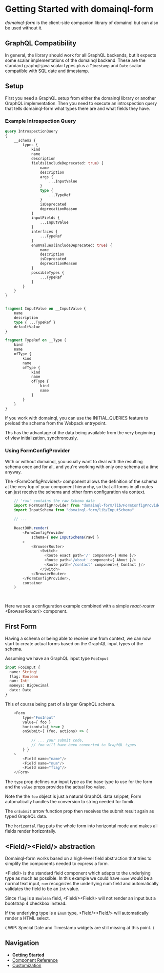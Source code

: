 # Getting Started with domainql-form

*domainql-form* is the client-side companion library of domainql but can also
be used without it.

## GraphQL Compatibility

In general, the library should work for all GraphQL backends, but it expects some 
scalar implementations of the domainql backend. These are the standard graphql-java
scalar types plus a `Timestamp` and `Date` scalar compatible with SQL date and 
timestamp.

## Setup

First you need a GraphQL setup from either the domainql library or another GraphQL implementation. Then you need to 
execute an introspection query that tells domainql-form what types there are and what fields they have. 

### Example Introspection Query
```graphql
query IntrospectionQuery
{
    __schema {
        types {
            kind
            name
            description
            fields(includeDeprecated: true) {
                name
                description
                args {
                    ...InputValue
                }
                type {
                    ...TypeRef
                }
                isDeprecated
                deprecationReason
            }
            inputFields {
                ...InputValue
            }
            interfaces {
                ...TypeRef
            }
            enumValues(includeDeprecated: true) {
                name
                description
                isDeprecated
                deprecationReason
            }
            possibleTypes {
                ...TypeRef
            }
        }
    }
}


fragment InputValue on __InputValue {
    name
    description
    type { ...TypeRef }
    defaultValue
}

fragment TypeRef on __Type {
    kind
    name
    ofType {
        kind
        name
        ofType {
            kind
            name
            ofType {
                kind
                name
            }
        }
    }
}

```

If you work with domainql, you can use the INITIAL_QUERIES feature to
preload the schema from the Webpack entrypoint.

Ths has the advantage of the data being available from the very beginning of
view initialization, synchronously.

### Using FormConfigProvider
 
With or without domainql, you usually want to deal with the resulting schema 
once and for all, and you're working with only one schema at a time anyway.

The &lt;FormConfigProvider/&gt; component allows the definition of the schema at the
very top of your component hierarchy, so that all forms in all routes can just receive the schema
and other form configuration via context.

```js
    // 'raw' contains the raw Schema data
    import FormConfigProvider from "domainql-form/lib/FormConfigProvider"
    import InputSchema from "domainql-form/lib/InputSchema"
    
    // ...
    
    ReactDOM.render(
        <FormConfigProvider
            schema={ new InputSchema(raw) }
        >
            <BrowserRouter>
                <Switch>
                  <Route exact path='/' component={ Home }/>
                  <Route path='/about' component={ About }/>
                  <Route path='/contact' component={ Contact }/>
                </Switch>
            </BrowserRouter>
        </FormConfigProvider>,
        container
    )
    
 
```
 
Here we see a configuration example combined with a simple *react-router* 
&lt;BrowserRouter/&gt; component.

## First Form 
 
Having a schema or being able to receive one from context, we can now 
start to create actual forms based on the GraphQL input types of the schema.

Assuming we have an GraphQL input type `FooInput`

```graphql schema
input FooInput {
  name: String!
  flag: Boolean
  num: Int!
  moneys: BigDecimal
  date: Date
}
```

This of course being part of a larger GraphQL schema.
 

```js
    <Form
        type="FooInput"
        value={ foo }
        horizontal={ true }
        onSubmit={ (foo, actions) => {
    
            // ... your submit code, 
            // foo will have been converted to GraphQL types
        } }
    >
        <Field name="name"/>
        <Field name="num"/>
        <Field name="flag"/>
    </Form>
```

The `type` prop defines our input type as the base type to use for the form and the
`value` props provides the actual foo value.

Note the the `foo` object is just a natural GraphQL data snippet, Form automatically
handles the conversion to string needed for fomik.

The `onSubmit` arrow function prop then receives the submit result again
as typed GraphQL data.   

The `horizontal` flag puts the whole form into horizontal mode and makes
all fields render horizontally. 

## &lt;Field/&gt;&lt;Field/&gt; abstraction

Domainql-form works based on a high-level field abstraction that tries to simplify the
components needed to express a form.

&lt;Field/&gt; is the standard field component which adapts to the underlying
type as much as possible. In this example we could have `name` would be 
a normal text input, `num` recognizes the underlying num field and automatically
validates the field to be an `Int` value.

Since `flag` is a `Boolean` field, &lt;Field/&gt;&lt;Field/&gt; will not render an input but a bootstrap 4
checkbox instead.

If the underlying type is a `Enum` type, &lt;Field/&gt;&lt;Field/&gt; will automatically render
a HTML select. 

( WIP: Special Date and Timestamp widgets are still missing at this point. )
 
## Navigation
 
 * **Getting Started**
 * [Component Reference](./docs/component-reference.md)
 * [Customization](./docs/customization.md)
